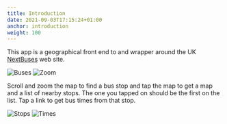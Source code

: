 ```yaml
---
title: Introduction
date: 2021-09-03T17:15:24+01:00
anchor: introduction
weight: 100
---
```


This app is a geographical front end to and wrapper around
the UK [NextBuses](https://nextbuses.mobi/) web site.

![Buses](images/Buses.png) ![Zoom](images/Buses-zoom.png)

Scroll and zoom the map to find a bus stop and tap the map to get a
map and a list of nearby stops. The one you tapped on should be the
first on the list. Tap a link to get bus times from that stop.

![Stops](images/Buses-stops.png) ![Times](images/Buses-times.png)
